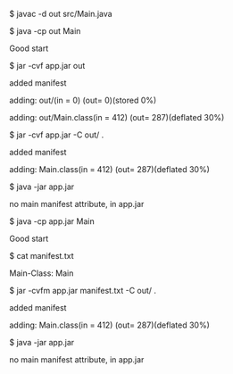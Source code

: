 $ javac -d out src/Main.java

$ java -cp out Main

Good start

$ jar -cvf app.jar out

added manifest

adding: out/(in = 0) (out= 0)(stored 0%)

adding: out/Main.class(in = 412) (out= 287)(deflated 30%)

$ jar -cvf app.jar -C out/ .

added manifest

adding: Main.class(in = 412) (out= 287)(deflated 30%)

$ java -jar app.jar

no main manifest attribute, in app.jar

$ java -cp app.jar Main

Good start

$ cat manifest.txt

Main-Class: Main

$ jar -cvfm app.jar manifest.txt -C out/ .

added manifest

adding: Main.class(in = 412) (out= 287)(deflated 30%)

$ java -jar app.jar

no main manifest attribute, in app.jar






